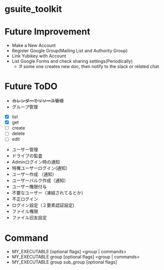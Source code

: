 # gsuite_toolkit

# Future Improvement
* Make a New Account
* Register Google Group(Mailing List and Authority Group)
* Link Yubikey with Account
* List Google Forms and check sharing settings(Periodically)
  * If some one creates new doc, then notify to the slack or related chat


# Future ToDO
- ~~カレンダーでリソース管理~~
- グループ管理
 - [x] list
 - [x] get
 - [ ] create
 - [ ] delete
 - [ ] edit
- ユーザー管理
- ドライブの監査
- Adminログイン時の通知
- 特権ユーザーログイン(通知）
- ユーザー作成 （通知）
- ユーザーバルク作成（通知）
- ユーザー権限付与
- 不要なユーザー（凍結されてるとか）
- 不正ログイン
- ログイン設定（２要素認証設定)
- ファイル権限
- ファイル旧友設定

# Command
* MY_EXECUTABLE [optional flags] <group | commands>
* MY_EXECUTABLE group [optional flags] <group | commands>
* MY_EXECUTABLE group sub_group [optional flags] <command>

